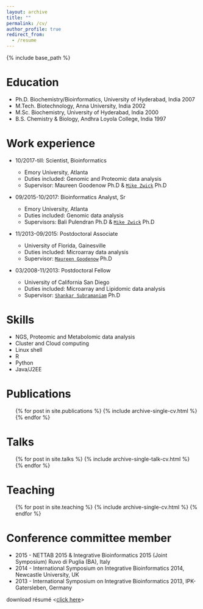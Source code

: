 ```yaml
---
layout: archive
title: ""
permalink: /cv/
author_profile: true
redirect_from:
  - /resume
---
```


{% include base_path %}

Education
======
* Ph.D. Biochemistry/Bioinformatics, University of Hyderabad, India 2007
* M.Tech. Biotechnology, Anna University, India 2002
* M.Sc. Biochemistry, University of Hyderabad, India 2000
* B.S. Chemistry & Biology, Andhra Loyola College, India 1997

Work experience
======
* 10/2017-till: Scientist, Bioinformatics
  * Emory University, Atlanta
  * Duties included: Genomic and Proteomic data analysis
  * Supervisor: Maureen Goodenow Ph.D & [`Mike Zwick`](http://genetics.emory.edu/faculty/primary/zwick-michael.html) Ph.D

* 09/2015-10/2017: Bioinformatics Analyst, Sr
  * Emory University, Atlanta
  * Duties included: Genomic data analysis
  * Supervisors: Bali Pulendran Ph.D & [`Mike Zwick`](http://genetics.emory.edu/faculty/primary/zwick-michael.html) Ph.D

* 11/2013-09/2015: Postdoctoral Associate
  * University of Florida, Gainesville
  * Duties included: Microarray data analysis
  * Supervisor: [`Maureen Goodenow`](https://www.oar.nih.gov/about_oar/director.asp) Ph.D
  
* 03/2008-11/2013: Postdoctoral Fellow
  * University of California San Diego
  * Duties included: Microarray and Lipidomic data analysis
  * Supervisor: [`Shankar Subramaniam`](http://genome.ucsd.edu) Ph.D

Skills
======
* NGS, Proteomic and Metabolomic data analysis
* Cluster and Cloud computing
* Linux shell
* R
* Python
* Java/J2EE

Publications
======
  <ul>{% for post in site.publications %}
    {% include archive-single-cv.html %}
  {% endfor %}</ul>
  
Talks
======
  <ul>{% for post in site.talks %}
    {% include archive-single-talk-cv.html %}
  {% endfor %}</ul>
  
Teaching
======
  <ul>{% for post in site.teaching %}
    {% include archive-single-cv.html %}
  {% endfor %}</ul>
  
Conference committee member
======
* 2015 - NETTAB 2015 & Integrative Bioinformatics 2015 (Joint Symposium) Ruvo di Puglia (BA), Italy
* 2014 - International Symposium on Integrative Bioinformatics 2014, Newcastle University, UK
* 2013 - International Symposium on Integrative Bioinformatics 2013, IPK-Gatersleben, Germany

download résumé <[click here](/files/201909_resume.pdf)> 
